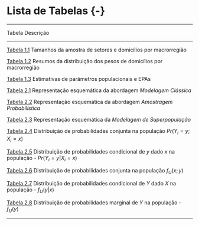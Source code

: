 # Lista de Tabelas {-}

----------
Tabela                                                                                 Descrição
-------------------------------------------------------------------------------------- ------------------------------------------------------------------------------------------------------------------------------------------------------------------------------------------------------------------------------------------------------------------------------------------------------------ 
[Tabela 1.1](introduc.html#tab:tab:numset)                                             Tamanhos da amostra de setores e domicílios por macrorregião

[Tabela 1.2](introduc.html#tab:tab01b)                                                 Resumos da distribuição dos pesos de domicílios por macrorregião

[Tabela 1.3](introduc.html#tab:tab01c)                                                 Estimativas de parâmetros populacionais e EPAs

[Tabela 2.1](refinf.html#tab:modelclass)                                               Representação esquemática da abordagem *Modelagem Clássica*

[Tabela 2.2](refinf.html#tab:modelamo)                                                 Representação esquemática da abordagem *Amostragem Probabilística*

[Tabela 2.3](refinf.html#tab:modelsuperpop)                                            Representação esquemática da *Modelagem de Superpopulação*

[Tabela 2.4](refinf.html#tab:Tab24)                                                    Distribuição de probabilidades conjunta na população $Pr( Y_i = y ; X_i = x )$

[Tabela 2.5](refinf.html#tab:Tab25)                                                    Distribuição de probabilidades condicional de $y$ dado $x$ na população - $Pr( Y_i = y | X_i = x )$

[Tabela 2.6](refinf.html#tab:Tab26)                                                    Distribuição de probabilidades conjunta na população $f_U( x ; y )$

[Tabela 2.7](refinf.html#tab:Tab27)                                                    Distribuição de probabilidades condicional de $Y$ dado $X$ na população - $f_U( y | x )$

[Tabela 2.8](refinf.html#tab:Tab28)                                                    Distribuição de probabilidades marginal de $Y$ na população - $f_U( y )$



----------
